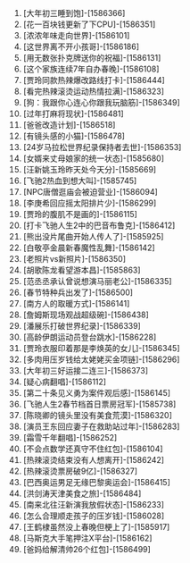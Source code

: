 
1. [大年初三睡到饱]-[1586366]
1. [花一百块钱更新了下CPU]-[1586351]
1. [浓浓年味走向世界]-[1586101]
1. [这世界离不开小孩哥]-[1586186]
1. [用无数张扑克牌送你的祝福]-[1586131]
1. [这个家族连续7年自办春晚]-[1586108]
1. [贾玲同款热辣爆改路线打卡]-[1586444]
1. [看完热辣滚烫运动热情拉满]-[1586323]
1. [狗：我跟你心连心你跟我玩脑筋]-[1586349]
1. [过年打麻将现状]-[1586481]
1. [爸爸改造计划]-[1586518]
1. [有镜头感的小猫]-[1586478]
1. [24岁马拉松世界纪录保持者去世]-[1586353]
1. [女婿来丈母娘家的统一状态]-[1585680]
1. [汪新姚玉玲昨天处今天分]-[1585669]
1. [飞驰2热血到想大叫]-[1585745]
1. [NPC唐僧逛庙会被迫营业]-[1586094]
1. [李庚希回应摇太阳排片少]-[1586299]
1. [贾玲的腹肌不是画的]-[1586115]
1. [打卡飞驰人生2中的巴音布鲁克]-[1586412]
1. [熊出没片尾曲开始人传人了]-[1585925]
1. [白敬亭金晨新春魔性乱舞]-[1586142]
1. [老照片vs新照片]-[1586350]
1. [胡歌陈龙看望游本昌]-[1585863]
1. [范丞丞承认曾说想演马丽老公]-[1586335]
1. [春节特种兵出发了]-[1586500]
1. [南方人的取暖方式]-[1586141]
1. [詹姆斯现场观战超级碗]-[1586438]
1. [潘展乐打破世界纪录]-[1586339]
1. [高龄伊朗运动员登台跳水]-[1586228]
1. [贾玲衣服印着那是李焕英的女儿]-[1586345]
1. [多肉用压岁钱给太姥姥买金项链]-[1586296]
1. [大年初三好运接二连三]-[1586373]
1. [疑心病翻唱]-[1586112]
1. [第二十条见义勇为案件观后感]-[1586145]
1. [飞驰人生2春节档首日票房冠军]-[1585738]
1. [陈晓卿的镜头里没有美食荒漠]-[1586320]
1. [演员王东回应妻子在救助站过年]-[1586283]
1. [霜雪千年翻唱]-[1586252]
1. [不会点数学还真守不住红包]-[1586104]
1. [热辣滚烫结束没有人想离开]-[1586242]
1. [热辣滚烫票房破9亿]-[1586327]
1. [巴西奥运男足无缘巴黎奥运会]-[1586415]
1. [洪剑涛天津美食之旅]-[1586484]
1. [南来北往汪新演我放假状态]-[1586233]
1. [怎么合理顺走孩子的压岁钱]-[1586028]
1. [王鹤棣虽然没上春晚但梗上了]-[1585917]
1. [马斯克大手笔押注X平台]-[1586162]
1. [爸妈给解清帅26个红包]-[1586499]